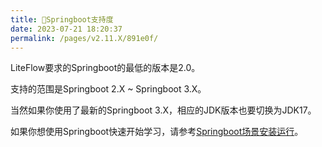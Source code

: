 ```yaml
---
title: 🌿Springboot支持度
date: 2023-07-21 18:20:37
permalink: /pages/v2.11.X/891e0f/
---
```


LiteFlow要求的Springboot的最低的版本是2.0。

支持的范围是Springboot 2.X ~ Springboot 3.X。

当然如果你使用了最新的Springboot 3.X，相应的JDK版本也要切换为JDK17。

如果你想使用Springboot快速开始学习，请参考[Springboot场景安装运行](/pages/v2.11.X/df6982/)。